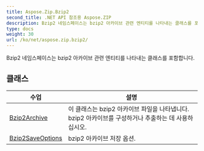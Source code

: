 ```yaml
---
title: Aspose.Zip.Bzip2
second_title: .NET API 참조용 Aspose.ZIP
description: Bzip2 네임스페이스는 bzip2 아카이브 관련 엔티티를 나타내는 클래스를 포함합니다.
type: docs
weight: 30
url: /ko/net/aspose.zip.bzip2/
---
```

Bzip2 네임스페이스는 bzip2 아카이브 관련 엔티티를 나타내는 클래스를 포함합니다.

## 클래스

| 수업 | 설명 |
| --- | --- |
| [Bzip2Archive](./bzip2archive/) | 이 클래스는 bzip2 아카이브 파일을 나타냅니다. bzip2 아카이브를 구성하거나 추출하는 데 사용하십시오. |
| [Bzip2SaveOptions](./bzip2saveoptions/) | bzip2 아카이브 저장 옵션. |


